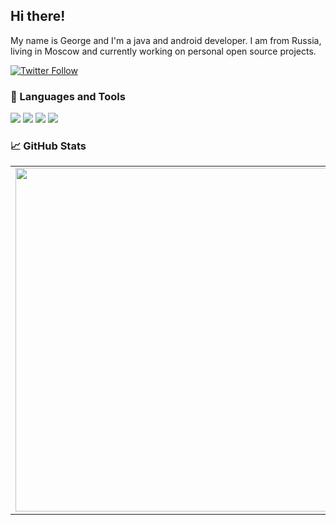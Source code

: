 ## Hi there! 

My name is George and I'm a java and android developer. I am from Russia, living in Moscow and currently working on personal open source projects.

[![Twitter Follow](https://img.shields.io/twitter/follow/liggidarck?color=1DA1F2&logo=twitter&style=for-the-badge)](https://twitter.com/intent/follow?original_referer=https%3A%2F%2Fgithub.com%2Fliggidarck&screen_name=liggidarck)

### 🔧 Languages and Tools

![](https://img.shields.io/badge/OS-Linux-informational?style=flat-square&logo=linux&logoColor=white&color=5194f0&bgcolor=110d17)
![](https://img.shields.io/badge/IDE-IntelliJ%20IDEA-informational?style=flat-square&logo=intellij%20idea&logoColor=white&color=5194f0)
![](https://img.shields.io/badge/IDE-Android%20Studio-informational?style=flat-square&logo=android-studio&logoColor=white&color=5194f0)
![](https://img.shields.io/badge/Code-Java-informational?style=flat-square&logo=java&logoColor=white&color=5194f0)

### 📈 GitHub Stats
<p align="center">
  <table>
  <tr>
      <td><img width="550px" align="left" src="https://github-readme-stats.vercel.app/api?username=liggidarck&hide_border=true&count_private=false&layout=compact&show_icons=true&layout=compact&hide_title=true&" /></td>
      <td><img width="550px" src="https://github-readme-stats.vercel.app/api/top-langs/?username=liggidarck&layout=compact&hide_border=true&hide_title=true" /></td>
  </tr>   
</table>
</p>